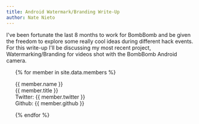 ```yaml
---
title: Android Watermark/Branding Write-Up
author: Nate Nieto
---
```



I've been fortunate the last 8 months to work for BombBomb and be given the freedom to explore some really cool ideas
during different hack events. For this write-up I'll be discussing my most recent project, Watermarking/Branding for 
videos shot with the BombBomb Android camera.


<!--more--> 


<ul>
{% for member in site.data.members %}

{{ member.name }} <br/>
{{ member.title }} <br/>
Twitter: {{ member.twitter }} <br/>
Github: {{ member.github }} <br/>

{% endfor %}
</ul>






